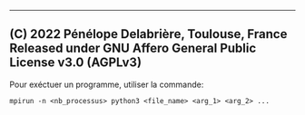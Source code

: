 -----------------------------------------------------------
(C) 2022 Pénélope Delabrière, Toulouse, France
Released under GNU Affero General Public License v3.0 (AGPLv3)
-----------------------------------------------------------

Pour exéctuer un programme, utiliser la commande:
```
mpirun -n <nb_processus> python3 <file_name> <arg_1> <arg_2> ...
```
